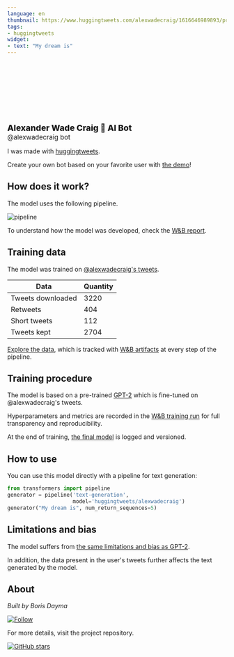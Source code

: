 ```yaml
---
language: en
thumbnail: https://www.huggingtweets.com/alexwadecraig/1616646989893/predictions.png
tags:
- huggingtweets
widget:
- text: "My dream is"
---
```


<div>
<div style="width: 132px; height:132px; border-radius: 50%; background-size: cover; background-image: url('https://pbs.twimg.com/profile_images/1104572830123986944/3eG16BFY_400x400.jpg')">
</div>
<div style="margin-top: 8px; font-size: 19px; font-weight: 800">Alexander Wade Craig 🤖 AI Bot </div>
<div style="font-size: 15px">@alexwadecraig bot</div>
</div>

I was made with [huggingtweets](https://github.com/borisdayma/huggingtweets).

Create your own bot based on your favorite user with [the demo](https://colab.research.google.com/github/borisdayma/huggingtweets/blob/master/huggingtweets-demo.ipynb)!

## How does it work?

The model uses the following pipeline.

![pipeline](https://github.com/borisdayma/huggingtweets/blob/master/img/pipeline.png?raw=true)

To understand how the model was developed, check the [W&B report](https://wandb.ai/wandb/huggingtweets/reports/HuggingTweets-Train-a-Model-to-Generate-Tweets--VmlldzoxMTY5MjI).

## Training data

The model was trained on [@alexwadecraig's tweets](https://twitter.com/alexwadecraig).

| Data | Quantity |
| --- | --- |
| Tweets downloaded | 3220 |
| Retweets | 404 |
| Short tweets | 112 |
| Tweets kept | 2704 |

[Explore the data](https://wandb.ai/wandb/huggingtweets/runs/3l824189/artifacts), which is tracked with [W&B artifacts](https://docs.wandb.com/artifacts) at every step of the pipeline.

## Training procedure

The model is based on a pre-trained [GPT-2](https://huggingface.co/gpt2) which is fine-tuned on @alexwadecraig's tweets.

Hyperparameters and metrics are recorded in the [W&B training run](https://wandb.ai/wandb/huggingtweets/runs/3kat9k6l) for full transparency and reproducibility.

At the end of training, [the final model](https://wandb.ai/wandb/huggingtweets/runs/3kat9k6l/artifacts) is logged and versioned.

## How to use

You can use this model directly with a pipeline for text generation:

```python
from transformers import pipeline
generator = pipeline('text-generation',
                     model='huggingtweets/alexwadecraig')
generator("My dream is", num_return_sequences=5)
```

## Limitations and bias

The model suffers from [the same limitations and bias as GPT-2](https://huggingface.co/gpt2#limitations-and-bias).

In addition, the data present in the user's tweets further affects the text generated by the model.

## About

*Built by Boris Dayma*

[![Follow](https://img.shields.io/twitter/follow/borisdayma?style=social)](https://twitter.com/intent/follow?screen_name=borisdayma)

For more details, visit the project repository.

[![GitHub stars](https://img.shields.io/github/stars/borisdayma/huggingtweets?style=social)](https://github.com/borisdayma/huggingtweets)
